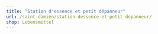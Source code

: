 ```yaml
---
title: "Station d'essence et petit dépanneur"
url: /saint-damien/station-dessence-et-petit-depanneur/
shop: Lebensmittel
---
```

